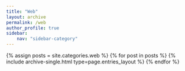 ```yaml
---
title: "Web"
layout: archive
permalink: /web
author_profile: true
sidebar:
    nav: "sidebar-category"
---
```


{% assign posts = site.categories.web %}
{% for post in posts %} {% include archive-single.html type=page.entries_layout %} {% endfor %}